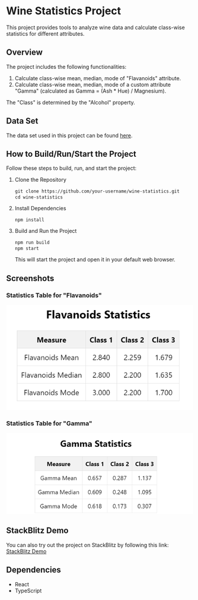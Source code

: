 # Wine Statistics Project

This project provides tools to analyze wine data and calculate class-wise statistics for different attributes.

## Overview

The project includes the following functionalities:

1. Calculate class-wise mean, median, mode of "Flavanoids" attribute.
2. Calculate class-wise mean, median, mode of a custom attribute "Gamma" (calculated as Gamma = (Ash \* Hue) / Magnesium).

The "Class" is determined by the "Alcohol" property.

## Data Set

The data set used in this project can be found [here](https://drive.google.com/file/d/1td86FL0GyVYcKBUGY-8HX_wgeSDxWAsa/view).

## How to Build/Run/Start the Project

Follow these steps to build, run, and start the project:

1. Clone the Repository

    ```
    git clone https://github.com/your-username/wine-statistics.git
    cd wine-statistics
    ```

2. Install Dependencies

    ```
    npm install
    ```

3. Build and Run the Project

    ```
    npm run build
    npm start
    ```

    This will start the project and open it in your default web browser.

## Screenshots

### Statistics Table for "Flavanoids"

![Flavanoids Statistics Table](screenshots/flavanoids-statistics.png)

### Statistics Table for "Gamma"

![Gamma Statistics Table](screenshots/gamma-statistics.png)

## StackBlitz Demo

You can also try out the project on StackBlitz by following this link: [StackBlitz Demo](https://stackblitz.com/github/rahuls24/wine-statistics)

## Dependencies

-   React
-   TypeScript
